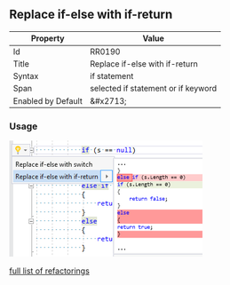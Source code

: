 ## Replace if\-else with if\-return

| Property | Value |
| -------- | ----- |
| Id | RR0190 |
| Title | Replace if\-else with if\-return |
| Syntax | if statement |
| Span | selected if statement or if keyword |
| Enabled by Default | &\#x2713; |

### Usage

![Replace if\-else with if\-return](../../images/refactorings/ReplaceIfElseWithIfReturn.png)

[full list of refactorings](Refactorings.md)